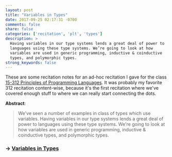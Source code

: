 ```yaml
---
layout: post
title: "Variables in Types"
date: 2017-09-25 02:17:31 -0700
comments: false
share: false
categories: ['recitation', 'plt', 'types']
description: >
  Having variables in our type systems lends a great deal of power to
  languages using these type systems. We’re going to look at how
  variables are used in generic programming, inductive & coinductive
  types, and polymorphic types.
strong_keywords: false
---
```


These are some recitation notes for an ad-hoc recitation I gave for the
class [15-312 Principles of Programming Languages][ppl]. It was probably
my favorite 312 recitation content-wise, because it's the first
recitation where we've covered enough stuff to where we can really start
connecting the dots.

[ppl]: http://www.cs.cmu.edu/~rwh/courses/ppl/

**Abstract**:

> We've seen a number of examples in class of types which use variables.
> Having variables in our type systems lends a great deal of power to
> languages using these type systems. We're going to look at how
> variables are used in generic programming, inductive & coinductive
> types, and polymorphic types.

### → [Variables in Types](/notes/variables-in-types.pdf)


<!-- vim:tw=72
-->
